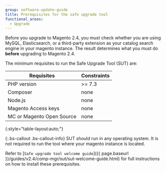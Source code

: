 ```yaml
---
group: software-update-guide
title: Prerequisites for the safe upgrade tool
functional_areas:
  - Upgrade
---
```

Before you upgrade to Magento 2.4, you must check whether you are using MySQL, Elasticsearch, or a third-party extension as your catalog search engine in your magento instance. The result determines what you must do **before** upgrading to Magento 2.4.

The minimum requisites to run the Safe Upgrade Tool (SUT) are:

| **Requisites** | **Constraints** |
|----------------|-----------------|
| PHP version| >= 7.3 |
| Composer | none |
| Node.js | none |
| Magento Access keys | none |
| MC or Magento Open Source | none |
{:style="table-layout:auto;"}

{:.bs-callout .bs-callout-info}
SUT should run in any operating system. It is not required to run the tool where your magento instance is located.

Refer to [`Safe upgrade tool welcome guide`]({{ page.baseurl }}/guides/v2.4/comp-mgr/sut/sut-welcome-guide.html) for full instructions on how to install these prerequisites.